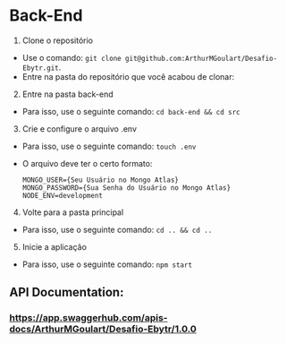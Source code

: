 # Back-End
1. Clone o repositório

  - Use o comando: `git clone git@github.com:ArthurMGoulart/Desafio-Ebytr.git`.
  - Entre na pasta do repositório que você acabou de clonar:

2. Entre na pasta back-end
  
  - Para isso, use o seguinte comando: `cd back-end && cd src`

3. Crie e configure o arquivo .env
  
  - Para isso, use o seguinte comando: `touch .env`

  - O arquivo deve ter o certo formato:
    ```shell
    MONGO_USER={Seu Usuário no Mongo Atlas}
    MONGO_PASSWORD={Sua Senha do Usuário no Mongo Atlas}
    NODE_ENV=development
    ```

4. Volte para a pasta principal
  - Para isso, use o seguinte comando: `cd .. && cd ..`

5. Inicie a aplicação
  - Para isso, use o seguinte comando: `npm start`

## API Documentation:
### https://app.swaggerhub.com/apis-docs/ArthurMGoulart/Desafio-Ebytr/1.0.0